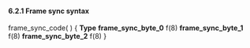 #### 6.2.1 Frame sync syntax

<div class="syntax">
frame_sync_code( ) {                                                  <b>Type</b>
    <b>frame_sync_byte_0</b>                                                 f(8)
    <b>frame_sync_byte_1</b>                                                 f(8)
    <b>frame_sync_byte_2</b>                                                 f(8)
}

</div>
